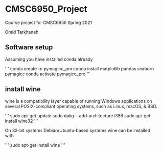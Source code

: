# CMSC6950_Project
Course project for CMSC6950 Spring 2021

Omid Tarkhaneh

## Software setup
Assuming you have installed conda already

'''
conda create -n pymagicc_pro
conda install matplotlib pandas seaborn pymagicc
conda activate pymagicc_pro
'''

## install wine 
wine is a compatibility layer capable of running Windows applications on several
POSIX-compliant operating systems, such as Linux, macOS, & BSD.

'''
sudo apt-get update
sudo dpkg --add-architecture i386
sudo apt-get install wine32
'''

On 32-bit systems Debian/Ubuntu-based systems wine can be installed with

'''
sudo apt-get install wine
'''
